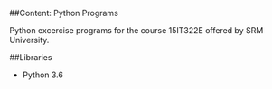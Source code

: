 ##Content: Python Programs

Python excercise programs for the course 15IT322E offered by SRM University.

##Libraries
* Python 3.6

